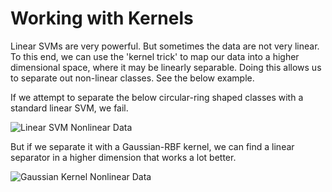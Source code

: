 # Working with Kernels

Linear SVMs are very powerful.  But sometimes the data are not very linear.  To this end, we can use the 'kernel trick' to map our data into a higher dimensional space, where it may be linearly separable.  Doing this allows us to separate out non-linear classes.  See the below example.

If we attempt to separate the below circular-ring shaped classes with a standard linear SVM, we fail.

![Linear SVM Nonlinear Data](https://github.com/nfmcclure/tensorflow_cookbook/blob/master/04_Support_Vector_Machines/images/04_nonlinear_data_linear_kernel.png "Linear SVM Fit")

But if we separate it with a Gaussian-RBF kernel, we can find a linear separator in a higher dimension that works a lot better.

![Gaussian Kernel Nonlinear Data](https://github.com/nfmcclure/tensorflow_cookbook/blob/master/04_Support_Vector_Machines/images/04_linear_svm_gaussian.png "Gaussian Kernel")
